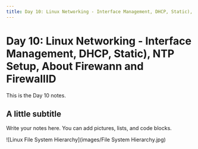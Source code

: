```yaml
---
title: Day 10: Linux Networking - Interface Management, DHCP, Static), NTP Setup, About Firewann and FirewallID
---
```


# Day 10: Linux Networking - Interface Management, DHCP, Static), NTP Setup, About Firewann and FirewallID

This is the Day 10 notes.

## A little subtitle
Write your notes here. You can add pictures, lists, and code blocks.

![Linux File System Hierarchy](images/File System Hierarchy.jpg)



